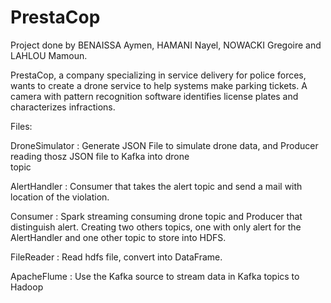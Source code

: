 # PrestaCop

Project done by BENAISSA Aymen, HAMANI Nayel, NOWACKI Gregoire and LAHLOU Mamoun.

PrestaCop, a company specializing in service delivery for police forces, wants to create a drone service to help systems make parking tickets.
A camera with pattern recognition software identifies license plates and characterizes infractions.


Files:

  DroneSimulator : Generate JSON File to simulate drone data, and Producer reading thosz JSON file to Kafka into drone    
                 topic
  
  AlertHandler : Consumer that takes the alert topic and send a mail with location of the violation.
  
  Consumer : Spark streaming consuming drone topic and Producer that distinguish alert. Creating two others topics, one with only alert for the AlertHandler and one other topic to store into HDFS.
  
  FileReader : Read hdfs file, convert into DataFrame.
  
  ApacheFlume : Use the Kafka source to stream data in Kafka topics to Hadoop 
